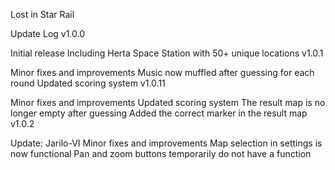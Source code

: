 Lost in Star Rail

Update Log
v1.0.0

Initial release
Including Herta Space Station with 50+ unique locations
v1.0.1

Minor fixes and improvements
Music now muffled after guessing for each round
Updated scoring system
v1.0.11

Minor fixes and improvements
Updated scoring system
The result map is no longer empty after guessing
Added the correct marker in the result map
v1.0.2

Update: Jarilo-VI
Minor fixes and improvements
Map selection in settings is now functional
Pan and zoom buttons temporarily do not have a function
